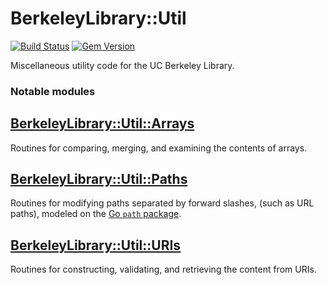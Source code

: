 # BerkeleyLibrary::Util

[![Build Status](https://github.com/BerkeleyLibrary/util/actions/workflows/build.yml/badge.svg?branch=main)](https://github.com/BerkeleyLibrary/util/actions/workflows/build.yml)
[![Gem Version](https://img.shields.io/gem/v/berkeley_library-util.svg)](https://github.com/BerkeleyLibrary/util/releases)

Miscellaneous utility code for the UC Berkeley Library.

### Notable modules

## [BerkeleyLibrary::Util::Arrays](lib/berkeley_library/util/arrays.rb)

Routines for comparing, merging, and examining the contents of arrays.

## [BerkeleyLibrary::Util::Paths](lib/berkeley_library/util/paths.rb)

Routines for modifying paths separated by forward slashes,
(such as URL paths), modeled on the [Go `path` package](https://golang.org/pkg/path/).

## [BerkeleyLibrary::Util::URIs](lib/berkeley_library/util/uris.rb)

Routines for constructing, validating, and retrieving the content from URIs.

